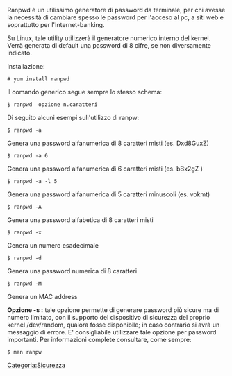 Ranpwd è un utilissimo generatore di password da terminale, per chi avesse la necessità di cambiare spesso le password per l'acceso al pc, a siti web e soprattutto per l'Internet-banking.

Su Linux, tale utility utilizzerà il generatore numerico interno del kernel. Verrà generata di default una password di 8 cifre, se non diversamente indicato.

Installazione:

`# yum install ranpwd`

Il comando generico segue sempre lo stesso schema:

`$ ranpwd  opzione n.caratteri`

Di seguito alcuni esempi sull'utilizzo di ranpw:

`$ ranpwd -a`

Genera una password alfanumerica di 8 caratteri misti (es. Dxd8GuxZ)

`$ ranpwd -a 6`

Genera una password alfanumerica di 6 caratteri misti (es. bBx2gZ )

`$ ranpwd -a -l 5`

Genera una password alfanumerica di 5 caratteri minuscoli (es. vokmt)

`$ ranpwd -A`

Genera una password alfabetica di 8 caratteri misti

`$ ranpwd -x`

Genera un numero esadecimale

`$ ranpwd -d`

Genera una password numerica di 8 caratteri

`$ ranpwd -M`

Genera un MAC address

**Opzione -s :** tale opzione permette di generare password più sicure ma di numero limitato, con il supporto del dispositivo di sicurezza del proprio kernel /dev/random, qualora fosse disponibile; in caso contrario si avrà un messaggio di errore. E' consigliabile utilizzare tale opzione per password importanti.
Per informazioni complete consultare, come sempre:

`$ man ranpw`

<Categoria:Sicurezza>
